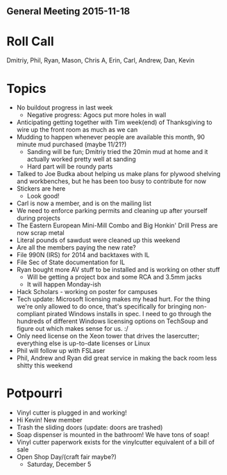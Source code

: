 General Meeting 2015-11-18
--------------------------

Roll Call
=========
Dmitriy, Phil, Ryan, Mason, Chris A, Erin, Carl, Andrew, Dan, Kevin

Topics
======
- No buildout progress in last week
  - Negative progress: Agocs put more holes in wall
- Anticipating getting together with Tim week(end) of Thanksgiving to wire up the front room as much as we can
- Mudding to happen whenever people are available this month, 90 minute mud purchased (maybe 11/21?)
  - Sanding will be fun; Dmitriy tried the 20min mud at home and it actually worked pretty well at sanding
  - Hard part will be roundy parts
- Talked to Joe Budka about helping us make plans for plywood shelving and workbenches, but he has been too busy to contribute for now
- Stickers are here
  - Look good!
- Carl is now a member, and is on the mailing list
- We need to enforce parking permits and cleaning up after yourself during projects
- The Eastern European Mini-Mill Combo and Big Honkin' Drill Press are now scrap metal
- Literal pounds of sawdust were cleaned up this weekend
- Are all the members paying the new rate?
- File 990N (IRS) for 2014 and backtaxes with IL
- File Sec of State documentation for IL
- Ryan bought more AV stuff to be installed and is working on other stuff
  - Will be getting a project box and some RCA and 3.5mm jacks
  - It will happen Monday-ish
- Hack Scholars - working on poster for campuses
- Tech update: Microsoft licensing makes my head hurt. For the thing we're only allowed to do once, that's specifically for bringing non-compliant pirated Windows installs in spec. I need to go through the hundreds of different Windows licensing options on TechSoup and figure out which makes sense for us. :/
- Only need license on the Xeon tower that drives the lasercutter; everything else is up-to-date licenses or Linux
- Phil will follow up with FSLaser
- Phil, Andrew and Ryan did great service in making the back room less shitty this weekend

Potpourri
========
- Vinyl cutter is plugged in and working!
- Hi Kevin! New member
- Trash the sliding doors (update: doors are trashed)
- Soap dispenser is mounted in the bathroom! We have tons of soap!
- Vinyl cutter paperwork exists for the vinylcutter equivalent of a bill of sale
- Open Shop Day/(craft fair maybe?)
  - Saturday, December 5

